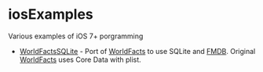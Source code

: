 iosExamples
===========

Various examples of iOS 7+ porgramming

* [WorldFactsSQLite](https://github.com/muquit/iosExamples/tree/master/WorldFactsSQLite) - Port of [WorldFacts](https://github.com/kharrison/CodeExamples/tree/master/WorldFacts) to use SQLite and [FMDB](https://github.com/ccgus/fmdb). Original  [WorldFacts](https://github.com/kharrison/CodeExamples/tree/master/WorldFacts) uses Core Data with plist. 
